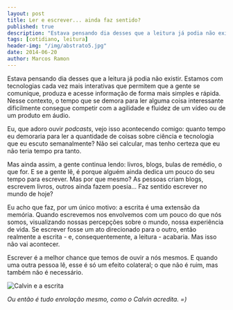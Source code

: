 ```yaml
---
layout: post
title: Ler e escrever... ainda faz sentido?
published: true
description: "Estava pensando dia desses que a leitura já podia não existir. Estamos com tecnologias cada vez mais interativas que permitem que a gente se comunique, produza e acesse informação de forma mais simples e rápida. Nesse contexto, o tempo que se demora para ler alguma coisa interessante dificilmente consegue competir com a agilidade e fluidez de um vídeo ou de um produto em áudio."
tags: [cotidiano, leitura]
header-img: "/img/abstrato5.jpg"
date: 2014-06-20
author: Marcos Ramon
---
```


Estava pensando dia desses que a leitura já podia não existir. Estamos com tecnologias cada vez mais interativas que permitem que a gente se comunique, produza e acesse informação de forma mais simples e rápida. Nesse contexto, o tempo que se demora para ler alguma coisa interessante dificilmente consegue competir com a agilidade e fluidez de um vídeo ou de um produto em áudio.
     
Eu, que adoro ouvir *podcasts*, vejo isso acontecendo comigo: quanto tempo eu demoraria para ler a quantidade de coisas sobre ciência e tecnologia que eu escuto semanalmente? Não sei calcular, mas tenho certeza que eu não teria tempo pra tanto.
     
Mas ainda assim, a gente continua lendo: livros, blogs, bulas de remédio, o que for. E se a gente lê, é porque  alguém ainda dedica um pouco do seu tempo para escrever. Mas por que mesmo? As pessoas criam blogs, escrevem livros, outros ainda fazem poesia... Faz sentido escrever no mundo de hoje?
     
Eu acho que faz, por um único motivo: a escrita é uma extensão da memória. Quando escrevemos nos envolvemos com um pouco do que nós somos, visualizando nossas percepções sobre o mundo, nossa experiência de vida. Se escrever fosse um ato direcionado para o outro, então realmente a escrita - e, consequentemente, a leitura - acabaria. Mas isso não vai acontecer.
     
Escrever é a melhor chance que temos de ouvir a nós mesmos. E quando uma outra pessoa lê, esse é só um efeito colateral; o que não é ruim, mas também não é necessário.
     
![Calvin e a escrita](https://dl.dropboxusercontent.com/u/49566417/calvin%20escrita1.png)
     
*Ou então é tudo enrolação mesmo, como o Calvin acredita. =)*
